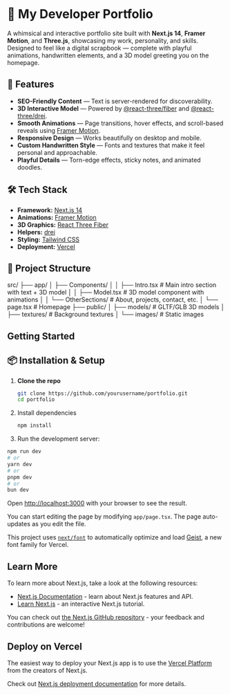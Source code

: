# 🌟 My Developer Portfolio

A whimsical and interactive portfolio site built with **Next.js 14**, **Framer Motion**, and **Three.js**, showcasing my work, personality, and skills.  
Designed to feel like a digital scrapbook — complete with playful animations, handwritten elements, and a 3D model greeting you on the homepage.

## 🚀 Features

- **SEO-Friendly Content** — Text is server-rendered for discoverability.
- **3D Interactive Model** — Powered by [@react-three/fiber](https://github.com/pmndrs/react-three-fiber) and [@react-three/drei](https://github.com/pmndrs/drei).
- **Smooth Animations** — Page transitions, hover effects, and scroll-based reveals using [Framer Motion](https://www.framer.com/motion/).
- **Responsive Design** — Works beautifully on desktop and mobile.
- **Custom Handwritten Style** — Fonts and textures that make it feel personal and approachable.
- **Playful Details** — Torn-edge effects, sticky notes, and animated doodles.

## 🛠️ Tech Stack

- **Framework:** [Next.js 14](https://nextjs.org/)
- **Animations:** [Framer Motion](https://www.framer.com/motion/)
- **3D Graphics:** [React Three Fiber](https://docs.pmnd.rs/react-three-fiber/getting-started/introduction)
- **Helpers:** [drei](https://github.com/pmndrs/drei)
- **Styling:** [Tailwind CSS](https://tailwindcss.com/)
- **Deployment:** [Vercel](https://vercel.com/)

## 📂 Project Structure

src/
├── app/
│ ├── Components/
│ │ ├── Intro.tsx # Main intro section with text + 3D model
│ │ ├── Model.tsx # 3D model component with animations
│ │ └── OtherSections/ # About, projects, contact, etc.
│ └── page.tsx # Homepage
├── public/
│ ├── models/ # GLTF/GLB 3D models
│ ├── textures/ # Background textures
│ └── images/ # Static images

## Getting Started

## 📦 Installation & Setup

1. **Clone the repo**
   ```bash
   git clone https://github.com/yourusername/portfolio.git
   cd portfolio
2. Install dependencies
    ```bash
    npm install


 3. Run the development server:

```bash
npm run dev
# or
yarn dev
# or
pnpm dev
# or
bun dev
```

Open [http://localhost:3000](http://localhost:3000) with your browser to see the result.

You can start editing the page by modifying `app/page.tsx`. The page auto-updates as you edit the file.

This project uses [`next/font`](https://nextjs.org/docs/app/building-your-application/optimizing/fonts) to automatically optimize and load [Geist](https://vercel.com/font), a new font family for Vercel.

## Learn More

To learn more about Next.js, take a look at the following resources:

- [Next.js Documentation](https://nextjs.org/docs) - learn about Next.js features and API.
- [Learn Next.js](https://nextjs.org/learn) - an interactive Next.js tutorial.

You can check out [the Next.js GitHub repository](https://github.com/vercel/next.js) - your feedback and contributions are welcome!

## Deploy on Vercel

The easiest way to deploy your Next.js app is to use the [Vercel Platform](https://vercel.com/new?utm_medium=default-template&filter=next.js&utm_source=create-next-app&utm_campaign=create-next-app-readme) from the creators of Next.js.

Check out  [Next.js deployment documentation](https://nextjs.org/docs/app/building-your-application/deploying) for more details.
